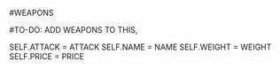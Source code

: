 #WEAPONS 

#TO-DO: ADD WEAPONS TO THIS, 

SELF.ATTACK = ATTACK
SELF.NAME = NAME
SELF.WEIGHT = WEIGHT 
SELF.PRICE = PRICE
